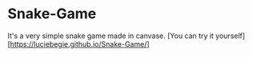 # Snake-Game
It's a very simple snake game made in canvase. [You can try it yourself][https://luciebegie.github.io/Snake-Game/]
